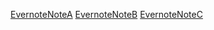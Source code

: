 [EvernoteNoteA](./EvernoteNoteA.md)
[EvernoteNoteB](./EvernoteNoteB.md)
[EvernoteNoteC](./EvernoteNoteC.md)

